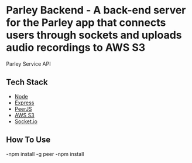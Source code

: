 # Parley Backend - A back-end server for the Parley app that connects users through sockets and uploads audio recordings to AWS S3
Parley Service API

## Tech Stack

- [Node](https://nodejs.org/en/)
- [Express](https://expressjs.com/)
- [PeerJS](https://peerjs.com/)
- [AWS S3](https://aws.amazon.com/s3/)
- [Socket.io](https://socket.io/)

## How To Use

-npm install -g peer
-npm install
